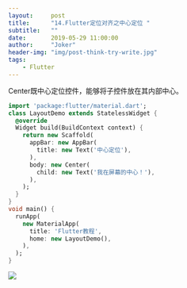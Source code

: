```yaml
---
layout:     post
title:      "14.Flutter定位对齐之中心定位 "
subtitle:   ""
date:       2019-05-29 11:00:00
author:     "Joker"
header-img: "img/post-think-try-write.jpg"
tags:
    - Flutter
---
```


Center既中心定位控件，能够将子控件放在其内部中心。

```dart
import 'package:flutter/material.dart';
class LayoutDemo extends StatelessWidget {
  @override
  Widget build(BuildContext context) {
    return new Scaffold(
      appBar: new AppBar(
        title: new Text('中心定位'),
      ),
      body: new Center(
        child: new Text('我在屏幕的中心！'),
      ),
    );
  }
}
void main() {
  runApp(
    new MaterialApp(
      title: 'Flutter教程',
      home: new LayoutDemo(),
    ),
  );
}

```

![](https://img-blog.csdn.net/20161209112940080?watermark/2/text/aHR0cDovL2Jsb2cuY3Nkbi5uZXQvaGVrYWl5b3U=/font/5a6L5L2T/fontsize/400/fill/I0JBQkFCMA==/dissolve/70/gravity/SouthEast)


















